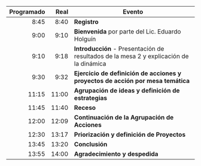 
Programado | Real  | Evento
----------:|------:|-------
  8:45     |  8:40 | **Registro**
  9:00     |  9:10 | **Bienvenida** por parte del Lic. Eduardo Holguín
  9:10     |  9:18 | **Introducción** - Presentación de resultados de la mesa 2 y explicación de la dinámica
  9:30     |  9:32 | **Ejercicio de definición de acciones y proyectos de acción por mesa temática**
  11:15    | 11:00 | **Agrupación de ideas y definición de estrategias**
  11:45    | 11:40 | **Receso**
  12:00    | 12:09 | **Continuación de la Agrupación de Acciones**
  12:30    | 13:17 | **Priorización y definición de Proyectos**
  13:45    | 13:20 | **Conclusión**
  13:55    | 14:00 | **Agradecimiento y despedida**


